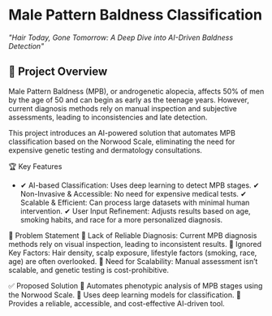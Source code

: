# Male Pattern Baldness Classification
_"Hair Today, Gone Tomorrow: A Deep Dive into AI-Driven Baldness Detection"_


## 🚀 Project Overview
Male Pattern Baldness (MPB), or androgenetic alopecia, affects 50% of men by the age of 50 and can begin as early as the teenage years. However, current diagnosis methods rely on manual inspection and subjective assessments, leading to inconsistencies and late detection.

This project introduces an AI-powered solution that automates MPB classification based on the Norwood Scale, eliminating the need for expensive genetic testing and dermatology consultations.

🏆 Key Features
- ✔ AI-based Classification: Uses deep learning to detect MPB stages.
✔ Non-Invasive & Accessible: No need for expensive medical tests.
✔ Scalable & Efficient: Can process large datasets with minimal human intervention.
✔ User Input Refinement: Adjusts results based on age, smoking habits, and race for a more personalized diagnosis.

📌 Problem Statement
🔹 Lack of Reliable Diagnosis: Current MPB diagnosis methods rely on visual inspection, leading to inconsistent results.
🔹 Ignored Key Factors: Hair density, scalp exposure, lifestyle factors (smoking, race, age) are often overlooked.
🔹 Need for Scalability: Manual assessment isn’t scalable, and genetic testing is cost-prohibitive.

✅ Proposed Solution
🔹 Automates phenotypic analysis of MPB stages using the Norwood Scale.
🔹 Uses deep learning models for classification.
🔹 Provides a reliable, accessible, and cost-effective AI-driven tool.

